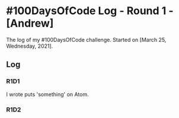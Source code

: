 # #100DaysOfCode Log - Round 1 - [Andrew]

The log of my #100DaysOfCode challenge. Started on [March 25, Wednesday, 2021].

## Log

### R1D1 
I wrote puts 'something' on Atom.
### R1D2
